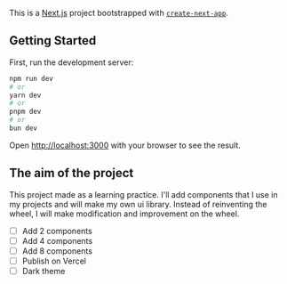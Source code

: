 This is a [Next.js](https://nextjs.org/) project bootstrapped with [`create-next-app`](https://github.com/vercel/next.js/tree/canary/packages/create-next-app).

## Getting Started

First, run the development server:

```bash
npm run dev
# or
yarn dev
# or
pnpm dev
# or
bun dev
```

Open [http://localhost:3000](http://localhost:3000) with your browser to see the result.

## The aim of the project
This project made as a learning practice. I'll add components that I use in my projects and will make my own ui library. Instead of reinventing the wheel, I will make modification and improvement on the wheel.
- [ ] Add 2 components
- [ ] Add 4 components
- [ ] Add 8 components
- [ ] Publish on Vercel
- [ ] Dark theme